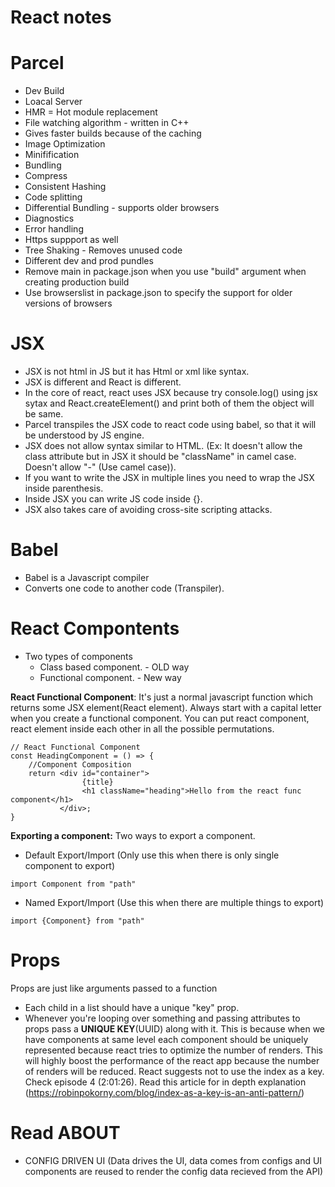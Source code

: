 # React notes

# Parcel 
- Dev Build
- Loacal Server
- HMR = Hot module replacement
- File watching algorithm - written in C++
- Gives faster builds because of the caching
- Image Optimization
- Minifification
- Bundling
- Compress
- Consistent Hashing
- Code splitting
- Differential Bundling - supports older browsers
- Diagnostics
- Error handling
- Https suppport as well
- Tree Shaking - Removes unused code
- Different dev and prod pundles
- Remove main in package.json when you use "build" argument when creating production build
- Use browserslist in package.json to specify the support for older versions of browsers

# JSX
 - JSX is not html in JS but it has Html or xml like syntax.
 - JSX is different and React is different.
 - In the core of react, react uses JSX because try console.log() using jsx sytax and React.createElement() and print both of them the object will be same.
 - Parcel transpiles the JSX code to react code using babel, so that it will be understood by JS engine.
 - JSX does not allow syntax similar to HTML. (Ex: It doesn't allow the class attribute but in JSX it should be "className" in camel case. Doesn't allow "-" (Use camel case)).
 - If you want to write the JSX in multiple lines you need to wrap the JSX inside parenthesis.
 - Inside JSX you can write JS code inside {}.
 - JSX also takes care of avoiding cross-site scripting attacks.

# Babel
- Babel is a Javascript compiler
- Converts one code to another code (Transpiler).

# React Compontents
- Two types of components
    * Class based component. - OLD way
    * Functional component. - New way

**React Functional Component**: It's just a normal javascript function which returns some JSX element(React element). Always start with a capital letter when you create a functional component. You can put react component, react element inside each other in all the possible permutations.
```
// React Functional Component 
const HeadingComponent = () => {
    //Component Composition
    return <div id="container">
                {title}
                <h1 className="heading">Hello from the react func component</h1>
           </div>;
}
```

**Exporting a component:** Two ways to export a component.
* Default Export/Import (Only use this when there is only single component to export)
```
import Component from "path"
```
* Named Export/Import (Use this when there are multiple things to export)
```
import {Component} from "path"
```

# Props
Props are just like arguments passed to a function

- Each child in a list should have a unique "key" prop.
- Whenever you're looping over something and passing attributes to props pass a <b>UNIQUE KEY</b>(UUID) along with it. This is because when we have components at same level each component should be uniquely represented because react tries to optimize the number of renders. This will highly boost the performance of the react app because the number of renders will be reduced. React suggests not to use the index as a key. Check episode 4 (2:01:26). Read this article for in depth explanation (https://robinpokorny.com/blog/index-as-a-key-is-an-anti-pattern/)


# Read ABOUT
- CONFIG DRIVEN UI (Data drives the UI, data comes from configs and UI components are reused to render the config data recieved from the API)